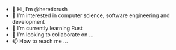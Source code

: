 - 👋 Hi, I’m @hereticrush
- 👀 I’m interested in computer science, software engineering and development
- 🌱 I’m currently learning Rust
- 💞️ I’m looking to collaborate on ...
- 📫 How to reach me ...

<!---
hereticrush/hereticrush is a ✨ special ✨ repository because its `README.md` (this file) appears on your GitHub profile.
You can click the Preview link to take a look at your changes.
--->

